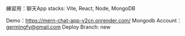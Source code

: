
練習用：聊天App 
stacks: Vite, React, Node, MongoDB

Demo：https://mern-chat-app-v2cn.onrender.com/
Mongodb Account：germingfy@gmail.com
Deploy Branch: new
